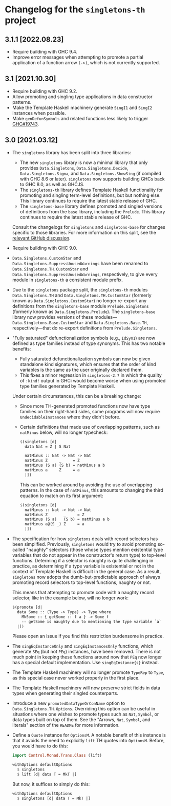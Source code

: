 Changelog for the `singletons-th` project
=========================================

3.1.1 [2022.08.23]
------------------
* Require building with GHC 9.4.
* Improve error messages when attempting to promote a partial application of
  a function arrow `(->)`, which is not currently supported.

3.1 [2021.10.30]
----------------
* Require building with GHC 9.2.
* Allow promoting and singling type applications in data constructor patterns.
* Make the Template Haskell machinery generate `SingI1` and `SingI2` instances
  when possible.
* Make `genDefunSymbols` and related functions less likely to trigger
  [GHC#19743](https://gitlab.haskell.org/ghc/ghc/-/issues/19743).

3.0 [2021.03.12]
----------------
* The `singletons` library has been split into three libraries:

  * The new `singletons` library is now a minimal library that only provides
    `Data.Singletons`, `Data.Singletons.Decide`, `Data.Singletons.Sigma`, and
    `Data.Singletons.ShowSing` (if compiled with GHC 8.6 or later).
    `singletons` now supports building GHCs back to GHC 8.0, as well as GHCJS.
  * The `singletons-th` library defines Template Haskell functionality for
    promoting and singling term-level definitions, but but nothing else. This
    library continues to require the latest stable release of GHC.
  * The `singletons-base` library defines promoted and singled versions of
    definitions from the `base` library, including the `Prelude`. This library
    continues to require the latest stable release of GHC.

  Consult the changelogs for `singletons` and `singletons-base` for changes
  specific to those libraries. For more information on this split, see the
  [relevant GitHub discussion](https://github.com/goldfirere/singletons/issues/420).
* Require building with GHC 9.0.
* `Data.Singletons.CustomStar` and `Data.Singletons.SuppressUnusedWarnings`
  have been renamed to `Data.Singletons.TH.CustomStar` and
  `Data.Singletons.SuppressUnusedWarnings`, respectively, to give every module
  in `singletons-th` a consistent module prefix.
* Due to the `singletons` package split, the `singletons-th` modules
  `Data.Singletons.TH` and `Data.Singletons.TH.CustomStar` (formerly known as
  `Data.Singletons.CustomStar`) no longer re-export any definitions from the
  `singletons-base` module `Prelude.Singletons` (formerly known as
  `Data.Singletons.Prelude`). The `singletons-base` library now provides
  versions of these modules—`Data.Singletons.Base.CustomStar` and
  `Data.Singletons.Base.TH`, respectively—that do re-export definitions
  from `Prelude.Singletons`.
* "Fully saturated" defunctionalization symbols (e.g., `IdSym1`) are now
  defined as type families instead of type synonyms. This has two notable
  benefits:

  * Fully saturated defunctionalization symbols can now be given standalone
    kind signatures, which ensures that the order of kind variables is the
    same as the user originally declared them.
  * This fixes a minor regression in `singletons-2.7` in which the quality
    of `:kind!` output in GHCi would become worse when using promoted type
    families generated by Template Haskell.

  Under certain circumstances, this can be a breaking change:

  * Since more TH-generated promoted functions now have type families on
    their right-hand sides, some programs will now require
    `UndecidableInstances` where they didn't before.
  * Certain definitions that made use of overlapping patterns, such as
    `natMinus` below, will no longer typecheck:

    ```hs
    $(singletons [d|
      data Nat = Z | S Nat

      natMinus :: Nat -> Nat -> Nat
      natMinus Z     _     = Z
      natMinus (S a) (S b) = natMinus a b
      natMinus a     Z     = a
      |])
    ```

    This can be worked around by avoiding the use of overlapping patterns.
    In the case of `natMinus`, this amounts to changing the third equation
    to match on its first argument:

    ```hs
    $(singletons [d|
      natMinus :: Nat -> Nat -> Nat
      natMinus Z       _     = Z
      natMinus (S a)   (S b) = natMinus a b
      natMinus a@(S _) Z     = a
      |])
    ```
* The specification for how `singletons` deals with record selectors has been
  simplified. Previously, `singletons` would try to avoid promoting so-called
  "naughty" selectors (those whose types mention existential type variables
  that do not appear in the constructor's return type) to top-level functions.
  Determing if a selector is naughty is quite challenging in practice, as
  determining if a type variable is existential or not in the context of
  Template Haskell is difficult in the general case. As a result, `singletons`
  now adopts the dumb-but-predictable approach of always promoting record
  selectors to top-level functions, naughty or not.

  This means that attempting to promote code with a naughty record selector,
  like in the example below, will no longer work:

  ```hs
  $(promote [d|
    data Some :: (Type -> Type) -> Type where
      MkSome :: { getSome :: f a } -> Some f
      -- getSome is naughty due to mentioning the type variable `a`
    |])
  ```

  Please open an issue if you find this restriction burdensome in practice.
* The `singEqInstanceOnly` and `singEqInstancesOnly` functions, which generate
  `SEq` (but not `PEq`) instances, have been removed. There is not much point
  in keeping these functions around now that `PEq` now longer has a special
  default implementation. Use `singEqInstance{s}` instead.
* The Template Haskell machinery will no longer promote `TypeRep` to `Type`,
  as this special case never worked properly in the first place.
* The Template Haskell machinery will now preserve strict fields in data types
  when generating their singled counterparts.
* Introduce a new `promotedDataTypeOrConName` option to
  `Data.Singletons.TH.Options`. Overriding this option can be useful in
  situations where one wishes to promote types such as `Nat`, `Symbol`, or
  data types built on top of them. See the
  "Arrows, `Nat`, `Symbol`, and literals" section of the `README` for more
  information.
* Define a `Quote` instance for `OptionsM`. A notable benefit of this instance
  is that it avoids the need to explicitly `lift` TH quotes into `OptionsM`.
  Before, you would have to do this:

  ```hs
  import Control.Monad.Trans.Class (lift)

  withOptions defaultOptions
    $ singletons
    $ lift [d| data T = MkT |]
  ```

  But now, it suffices to simply do this:

  ```hs
  withOptions defaultOptions
    $ singletons [d| data T = MkT |]
  ```
